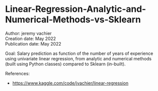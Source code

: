 # Linear-Regression-Analytic-and-Numerical-Methods-vs-Sklearn

Author: jeremy vachier <br>
Creation date: May 2022  <br>
Publication date: May 2022 <br>

Goal: Salary prediction as function of the number of years of experience using univariate linear regression, from analytic and numerical methods (built using Python classes) compared to Sklearn (in-built). 


References: 
- https://www.kaggle.com/code/jvachier/linear-regression
